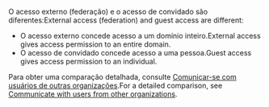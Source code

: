 <span data-ttu-id="57a08-101">O acesso externo (federação) e o acesso de convidado são diferentes:</span><span class="sxs-lookup"><span data-stu-id="57a08-101">External access (federation) and guest access are different:</span></span>

- <span data-ttu-id="57a08-102">O acesso externo concede acesso a um domínio inteiro.</span><span class="sxs-lookup"><span data-stu-id="57a08-102">External access gives access permission to an entire domain.</span></span>
- <span data-ttu-id="57a08-103">O acesso de convidado concede acesso a uma pessoa.</span><span class="sxs-lookup"><span data-stu-id="57a08-103">Guest access gives access permission to an individual.</span></span> 


<span data-ttu-id="57a08-104">Para obter uma comparação detalhada, consulte [Comunicar-se com usuários de outras organizações](../communicate-with-users-from-other-organizations.md).</span><span class="sxs-lookup"><span data-stu-id="57a08-104">For a detailed comparison, see [Communicate with users from other organizations](../communicate-with-users-from-other-organizations.md).</span></span>
